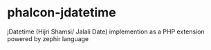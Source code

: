 # phalcon-jdatetime
jDatetime (Hijri Shamsi/ Jalali Date) implemention as a PHP extension powered by zephir language

